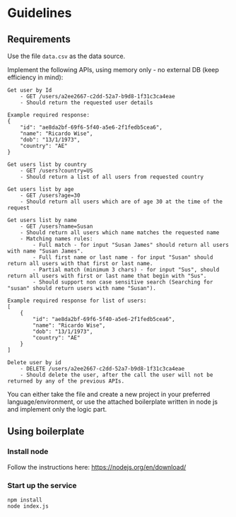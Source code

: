 # Guidelines

## Requirements
Use the file `data.csv` as the data source.

Implement the following APIs, using memory only - no external DB (keep efficiency in mind):
```
Get user by Id
    - GET /users/a2ee2667-c2dd-52a7-b9d8-1f31c3ca4eae
    - Should return the requested user details 

Example required response:
{
    "id": "ae8da2bf-69f6-5f40-a5e6-2f1fedb5cea6",
    "name": "Ricardo Wise",
    "dob": "13/1/1973",
    "country": "AE"
}

Get users list by country
    - GET /users?country=US
    - Should return a list of all users from requested country

Get users list by age
    - GET /users?age=30
    - Should return all users which are of age 30 at the time of the request

Get users list by name
    - GET /users?name=Susan
    - Should return all users which name matches the requested name
    - Matching names rules:
        - Full match - for input "Susan James" should return all users with name "Susan James".
        - Full first name or last name - for input "Susan" should return all users with that first or last name.
        - Partial match (minimum 3 chars) - for input "Sus", should return all users with first or last name that begin with "Sus".
        - Should support non case sensitive search (Searching for "susan" should return users with name "Susan").

Example required response for list of users:
[    
    {
        "id": "ae8da2bf-69f6-5f40-a5e6-2f1fedb5cea6",
        "name": "Ricardo Wise",
        "dob": "13/1/1973",
        "country": "AE"
    }
]

Delete user by id
    - DELETE /users/a2ee2667-c2dd-52a7-b9d8-1f31c3ca4eae
    - Should delete the user, after the call the user will not be returned by any of the previous APIs.
```

You can either take the file and create a new project in your preferred language/environment, or use the attached boilerplate written in node js and implement only the logic part.

## Using boilerplate

### Install node
Follow the instructions here:
https://nodejs.org/en/download/

### Start up the service
```
npm install
node index.js
```

